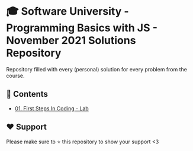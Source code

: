 # :mortar_board: Software University - Programming Basics with JS - November 2021 Solutions Repository
Repository filled with every (personal) solution for every problem from the course. 

## :orange_book: Contents 
* [01. First Steps In Coding - Lab](https://github.com/vassdeniss/softuni-programming-basics-js-november-2021-solutions/tree/master/01.FirstStepsInCoding) 

<!--
* [02. First Steps In Coding - Exercise - 04/07/2021](https://github.com/vassdeniss/softuni-programming-basics-js-november-2021-solutions/tree/master/02.FirstStepsInCodingExercise) 
* [More Exercises](https://github.com/vassdeniss/softuni-programming-basics-cs-july-solutions/tree/master/MoreExercises) 
-->

## :heart: Support
Please make sure to :star: this repository to show your support <3